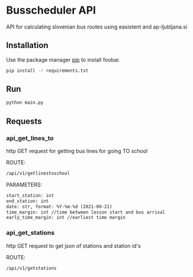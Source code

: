
# Busscheduler API

API for calculating slovenian bus routes using easistent and ap-ljubljana.si

## Installation

Use the package manager [pip](https://pip.pypa.io/en/stable/) to install foobar.

```bash
pip install -r requirements.txt 
```

## Run
```bash
python main.py
```

## Requests
### api_get_lines_to
http GET request for getting bus lines for going TO school

ROUTE:
```txt
/api/v1/getlinestoschool
```
PARAMETERS:
```txt
start_station: int
end_station: int
date: str, format: %Y-%m-%d (2021-09-21)
time_margin: int //time between lesson start and bus arrival
early_time_margin: int //earliest time margin
```

### api_get_stations
http GET request to get json of stations and station id's

ROUTE:
```txt
/api/v1/getstations
```
